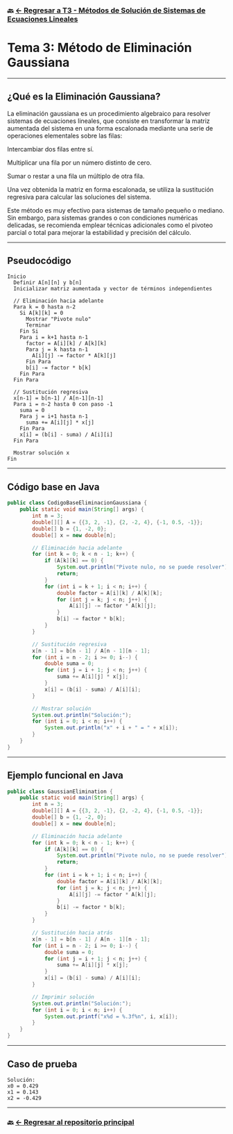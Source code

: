 ### 🔙 [← Regresar a T3 - Métodos de Solución de Sistemas de Ecuaciones Lineales](https://github.com/ANTONY2812/M-todosNum-ricosLalo/tree/main/T3%20-%20M%C3%A9todos%20de%20Soluci%C3%B3n%20de%20Sistemas%20de%20Ecuaciones%20Lineales)

#  Tema 3: Método de Eliminación Gaussiana


---

##  ¿Qué es la Eliminación Gaussiana?

La eliminación gaussiana es un procedimiento algebraico para resolver sistemas de ecuaciones lineales, que consiste en transformar la matriz aumentada del sistema en una forma escalonada mediante una serie de operaciones elementales sobre las filas:

Intercambiar dos filas entre sí.

Multiplicar una fila por un número distinto de cero.

Sumar o restar a una fila un múltiplo de otra fila.

Una vez obtenida la matriz en forma escalonada, se utiliza la sustitución regresiva para calcular las soluciones del sistema.

 Este método es muy efectivo para sistemas de tamaño pequeño o mediano. Sin embargo, para sistemas grandes o con condiciones numéricas delicadas, se recomienda emplear técnicas adicionales como el pivoteo parcial o total para mejorar la estabilidad y precisión del cálculo.



---


##  Pseudocódigo

```text
Inicio
  Definir A[n][n] y b[n]
  Inicializar matriz aumentada y vector de términos independientes

  // Eliminación hacia adelante
  Para k = 0 hasta n-2
    Si A[k][k] = 0
      Mostrar "Pivote nulo"
      Terminar
    Fin Si
    Para i = k+1 hasta n-1
      factor = A[i][k] / A[k][k]
      Para j = k hasta n-1
        A[i][j] -= factor * A[k][j]
      Fin Para
      b[i] -= factor * b[k]
    Fin Para
  Fin Para

  // Sustitución regresiva
  x[n-1] = b[n-1] / A[n-1][n-1]
  Para i = n-2 hasta 0 con paso -1
    suma = 0
    Para j = i+1 hasta n-1
      suma += A[i][j] * x[j]
    Fin Para
    x[i] = (b[i] - suma) / A[i][i]
  Fin Para

  Mostrar solución x
Fin
````
---

##  Código base en Java

```java
public class CodigoBaseEliminacionGaussiana {
    public static void main(String[] args) {
        int n = 3;
        double[][] A = {{3, 2, -1}, {2, -2, 4}, {-1, 0.5, -1}};
        double[] b = {1, -2, 0};
        double[] x = new double[n];

        // Eliminación hacia adelante
        for (int k = 0; k < n - 1; k++) {
            if (A[k][k] == 0) {
                System.out.println("Pivote nulo, no se puede resolver");
                return;
            }
            for (int i = k + 1; i < n; i++) {
                double factor = A[i][k] / A[k][k];
                for (int j = k; j < n; j++) {
                    A[i][j] -= factor * A[k][j];
                }
                b[i] -= factor * b[k];
            }
        }

        // Sustitución regresiva
        x[n - 1] = b[n - 1] / A[n - 1][n - 1];
        for (int i = n - 2; i >= 0; i--) {
            double suma = 0;
            for (int j = i + 1; j < n; j++) {
                suma += A[i][j] * x[j];
            }
            x[i] = (b[i] - suma) / A[i][i];
        }

        // Mostrar solución
        System.out.println("Solución:");
        for (int i = 0; i < n; i++) {
            System.out.println("x" + i + " = " + x[i]);
        }
    }
}
```

---

##  Ejemplo funcional en Java

```java
public class GaussianElimination {
    public static void main(String[] args) {
        int n = 3;
        double[][] A = {{3, 2, -1}, {2, -2, 4}, {-1, 0.5, -1}};
        double[] b = {1, -2, 0};
        double[] x = new double[n];

        // Eliminación hacia adelante
        for (int k = 0; k < n - 1; k++) {
            if (A[k][k] == 0) {
                System.out.println("Pivote nulo, no se puede resolver");
                return;
            }
            for (int i = k + 1; i < n; i++) {
                double factor = A[i][k] / A[k][k];
                for (int j = k; j < n; j++) {
                    A[i][j] -= factor * A[k][j];
                }
                b[i] -= factor * b[k];
            }
        }

        // Sustitución hacia atrás
        x[n - 1] = b[n - 1] / A[n - 1][n - 1];
        for (int i = n - 2; i >= 0; i--) {
            double suma = 0;
            for (int j = i + 1; j < n; j++) {
                suma += A[i][j] * x[j];
            }
            x[i] = (b[i] - suma) / A[i][i];
        }

        // Imprimir solución
        System.out.println("Solución:");
        for (int i = 0; i < n; i++) {
            System.out.printf("x%d = %.3f%n", i, x[i]);
        }
    }
}
```

---

##  Caso de prueba

```text
Solución:
x0 = 0.429
x1 = 0.143
x2 = -0.429
```

---

### 🔙 [← Regresar al repositorio principal](https://github.com/ANTONY2812/M-todosNum-ricosLalo)
